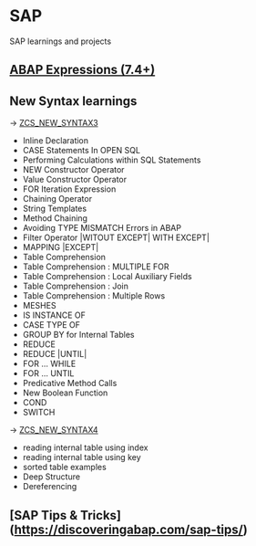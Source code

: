 # SAP
SAP learnings and projects

## [ABAP Expressions (7.4+)](https://discoveringabap.com/abap-7-4-syntaxes-abap-expressions/)

## New Syntax learnings
-> [ZCS_NEW_SYNTAX3](NewSyntax/ZCS_NEW_SYNTAX3.abap)
- Inline Declaration
- CASE Statements In OPEN SQL
- Performing Calculations within SQL Statements
- NEW Constructor Operator
- Value Constructor Operator
- FOR Iteration Expression
- Chaining Operator
- String Templates
- Method Chaining
- Avoiding TYPE MISMATCH Errors in ABAP
- Filter Operator |WITOUT EXCEPT| WITH EXCEPT|
- MAPPING |EXCEPT|
- Table Comprehension
- Table Comprehension : MULTIPLE FOR
- Table Comprehension : Local Auxiliary Fields
- Table Comprehension : Join
- Table Comprehension : Multiple Rows
- MESHES
- IS INSTANCE OF
- CASE TYPE OF
- GROUP BY for Internal Tables
- REDUCE
- REDUCE |UNTIL|
- FOR ... WHILE
- FOR ... UNTIL
- Predicative Method Calls
- New Boolean Function
- COND
- SWITCH

-> [ZCS_NEW_SYNTAX4](NewSyntax/ZCS_NEW_SYNTAX4.abap)
- reading internal table using index
- reading internal table using key
- sorted table examples
- Deep Structure
- Dereferencing

## [SAP Tips & Tricks] (https://discoveringabap.com/sap-tips/)